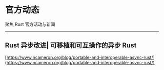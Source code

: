 # 官方动态

聚焦 Rust 官方活动与新闻

---

##  Rust 异步改进| 可移植和可互操作的异步 Rust



[https://www.ncameron.org/blog/portable-and-interoperable-async-rust/](https://www.ncameron.org/blog/portable-and-interoperable-async-rust/)
